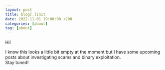 ```yaml
---
layout: post
title: blog[.]init
date: 2022-11-01 19:00:00 +200
categories: [about]
tag: [about]
---
```



Hi!

I know this looks a little bit empty at the moment but I have some upcoming posts about investigating scams and binary exploitation.<br>Stay tuned!